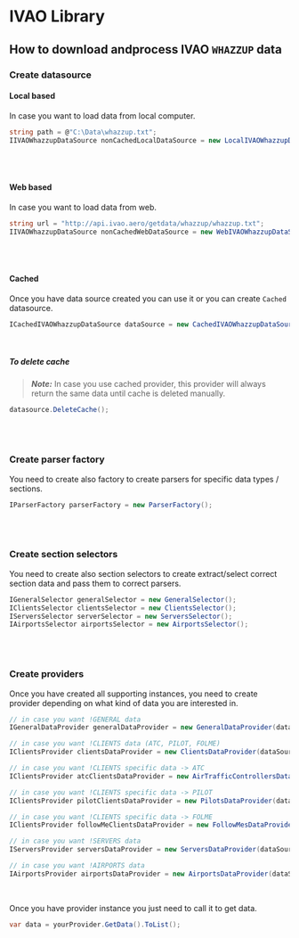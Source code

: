 # IVAO Library

## How to download andprocess IVAO `WHAZZUP` data

### Create datasource


#### Local based

In case you want to load data from local computer.

```csharp
string path = @"C:\Data\whazzup.txt";
IIVAOWhazzupDataSource nonCachedLocalDataSource = new LocalIVAOWhazzupDataSource(path);
```

<br />
<br />

#### Web based

In case you want to load data from web.

```csharp
string url = "http://api.ivao.aero/getdata/whazzup/whazzup.txt";
IIVAOWhazzupDataSource nonCachedWebDataSource = new WebIVAOWhazzupDataSource(url);
```

<br />
<br />

#### Cached

Once you have data source created you can use it or you can create `Cached` datasource.

```csharp
ICachedIVAOWhazzupDataSource dataSource = new CachedIVAOWhazzupDataSource(nonCachedWebDataSource);
``` 
<br />

##### To delete cache

> **_Note:_** In case you use cached provider, this provider will always return the same data until cache is deleted manually.

```csharp
datasource.DeleteCache();
```
<br />
<br />

### Create parser factory

You need to create also factory to create parsers for specific data types / sections.

```csharp
IParserFactory parserFactory = new ParserFactory();
```

<br />
<br />

### Create section selectors

You need to create also section selectors to create extract/select correct section data and pass them to correct parsers.

```csharp
IGeneralSelector generalSelector = new GeneralSelector();
IClientsSelector clientsSelector = new ClientsSelector();
IServersSelector serverSelector = new ServersSelector();
IAirportsSelector airportsSelector = new AirportsSelector();
```

<br />
<br />

### Create providers

Once you have created all supporting instances, you need to create provider depending on what kind of data you are interested in.

```csharp
// in case you want !GENERAL data
IGeneralDataProvider generalDataProvider = new GeneralDataProvider(dataSource, parserFactory, generalSelector);

// in case you want !CLIENTS data (ATC, PILOT, FOLME)
IClientsProvider clientsDataProvider = new ClientsDataProvider(dataSource, parserFactory, clientsSelector);

// in case you want !CLIENTS specific data -> ATC
IClientsProvider atcClientsDataProvider = new AirTrafficControllersDataProvider(dataSource, parserFactory, clientsSelector);

// in case you want !CLIENTS specific data -> PILOT
IClientsProvider pilotClientsDataProvider = new PilotsDataProvider(dataSource, parserFactory, clientsSelector);

// in case you want !CLIENTS specific data -> FOLME
IClientsProvider followMeClientsDataProvider = new FollowMesDataProvider(dataSource, parserFactory, clientsSelector);

// in case you want !SERVERS data
IServersProvider serversDataProvider = new ServersDataProvider(dataSource, parserFactory, serverSelector);

// in case you want !AIRPORTS data
IAirportsProvider airportsDataProvider = new AirportsDataProvider(dataSource, parserFactory, airportsSelector);
```

<br />

Once you have provider instance you just need to call it to get data.

```csharp
var data = yourProvider.GetData().ToList();
```